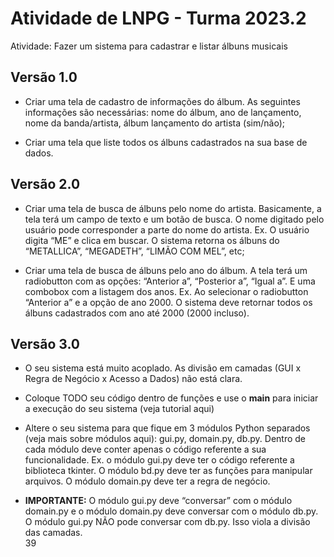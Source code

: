# Atividade de LNPG - Turma 2023.2

Atividade: Fazer um sistema para cadastrar e listar álbuns musicais

## Versão 1.0

- Criar uma tela de cadastro de informações do álbum. As seguintes informações são necessárias: nome do álbum, ano de lançamento, nome da banda/artista, álbum lançamento do artista (sim/não);

- Criar uma tela que liste todos os álbuns cadastrados na sua base de dados.

## Versão 2.0

- Criar uma tela de busca de álbuns pelo nome do artista. Basicamente, a tela terá um campo de texto e um botão de busca. O  nome digitado pelo usuário pode corresponder a parte do nome do  artista. Ex. O usuário digita “ME” e clica em buscar. O sistema retorna  os álbuns do “METALLICA”, “MEGADETH”, “LIMÃO COM MEL”, etc; 

-  Criar uma tela de busca de álbuns pelo ano do álbum. A tela terá um  radiobutton com as opções: “Anterior a”, “Posterior a”, “Igual a”. E uma  combobox com a listagem dos anos. Ex. Ao selecionar o radiobutton “Anterior a” e a opção de ano 2000. O sistema deve retornar todos os  álbuns cadastrados com ano até 2000 (2000 incluso). 


## Versão 3.0 

- O seu sistema está muito acoplado. As divisão em camadas (GUI x Regra de  Negócio x Acesso a Dados) não está clara. 

- Coloque TODO seu código dentro de funções e use o __main__ para iniciar a  execução do seu sistema (veja tutorial aqui) 

- Altere o seu sistema para que fique em 3 módulos Python separados (veja mais  sobre módulos aqui): gui.py, domain.py, db.py. Dentro de cada módulo deve conter apenas o código referente a sua funcionalidade. Ex. o módulo gui.py deve  ter o código referente a biblioteca tkinter. O módulo bd.py deve ter as funções para manipular arquivos. O módulo domain.py deve ter a regra de negócio. 

- **IMPORTANTE:** O módulo gui.py deve “conversar” com o módulo domain.py e o  módulo domain.py deve conversar com o módulo db.py. O módulo gui.py NÃO  pode conversar com db.py. Isso viola a divisão das camadas.  
39
